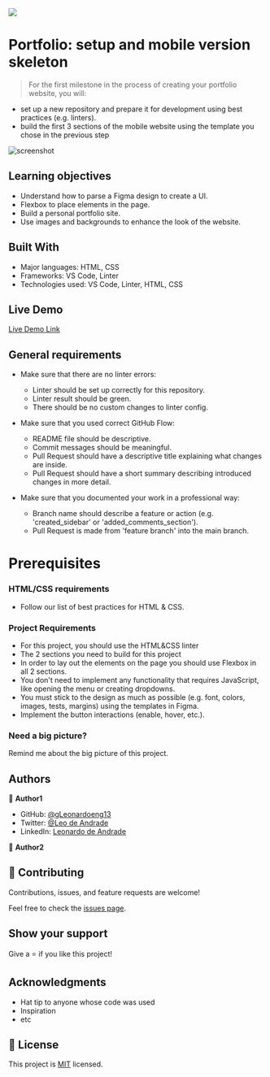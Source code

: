![](https://img.shields.io/badge/Microverse-blueviolet)

# Portfolio: setup and mobile version skeleton

> For the first milestone in the process of creating your portfolio website, you will:
- set up a new repository and prepare it for development using best practices (e.g. linters).
- build the first 3 sections of the mobile website using the template you chose in the previous step

![screenshot](./printScreen.png)
## Learning objectives

- Understand how to parse a Figma design to create a UI.
- Flexbox to place elements in the page.
- Build a personal portfolio site.
- Use images and backgrounds to enhance the look of the website.

## Built With

- Major languages: HTML, CSS
- Frameworks: VS Code, Linter
- Technologies used: VS Code, Linter, HTML, CSS

## Live Demo

[Live Demo Link](https://livedemo.com)


## General requirements

- Make sure that there are no linter errors:
    - Linter should be set up correctly for this repository.
    - Linter result should be green.
    - There should be no custom changes to linter config.

- Make sure that you used correct GitHub Flow:
    - README file should be descriptive.
    - Commit messages should be meaningful.
    - Pull Request should have a descriptive title explaining what changes are inside.
    - Pull Request should have a short summary describing introduced changes in more detail.
- Make sure that you documented your work in a professional way:
    - Branch name should describe a feature or action (e.g. 'created_sidebar' or 'added_comments_section').
    - Pull Request is made from 'feature branch' into the main branch.

# Prerequisites

### HTML/CSS requirements
- Follow our list of best practices for HTML & CSS.

### Project Requirements
- For this project, you should use the HTML&CSS linter
- The 2 sections you need to build for this project
- In order to lay out the elements on the page you should use Flexbox in all 2 sections.
- You don't need to implement any functionality that requires JavaScript, like opening the menu or creating dropdowns.
- You must stick to the design as much as possible (e.g. font, colors, images, tests, margins) using the templates in Figma.
- Implement the button interactions (enable, hover, etc.).

### Need a big picture?

Remind me about the big picture of this project.

## Authors

👤 **Author1**

- GitHub: [@gLeonardoeng13](https://github.com/leonardoeng13)
- Twitter: [@Leo de Andrade](https://twitter.com/andrade_leo)
- LinkedIn: [Leonardo de Andrade](https://linkedin.com/in/leonardodeandrade)

👤 **Author2**

## 🤝 Contributing

Contributions, issues, and feature requests are welcome!

Feel free to check the [issues page](../../issues/).

## Show your support

Give a ⭐️ if you like this project!

## Acknowledgments

- Hat tip to anyone whose code was used
- Inspiration
- etc

## 📝 License

This project is [MIT](./MIT.md) licensed.
